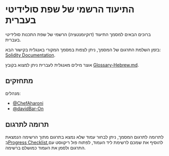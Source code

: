 # התיעוד הרשמי של שפת סולידיטי בעברית

ברוכים הבאים למסמך התיעוד (דוקיומנטציה) הרשמי של שפת התכנות סולידיטי בעברית.

בזמן השלמת התרגום של המסמך, ניתן לצפות במסמך המקורי באנגלית בקישור הבא: [Solidity Documentation](https://solidity.readthedocs.io/en/latest/).

אוצר מילים מאנגלית לעברית ניתן למצוא בקובץ [Glossary-Hebrew.md](Glossary-Hebrew.md).

## מתחזקים

מנהלים:

- [@ChefAharoni](https://github.com/ChefAharoni)
- [@davidBar-On](https://github.com/davidBar-On)

## תרומה לתרגום

לתרומה לתרגום המסמך, ניתן לבחור עמוד שלא נמצא בתרגום מתוך הרשימה הנמצאת ב[Progress Checklist](maintainers/progress-checklist.md),להוסיף את שמכם לרשימת ליד העמוד, לפתוח פול ריקווסט עם התרגום ולסמן את העמוד כמושלם ברשימה.
